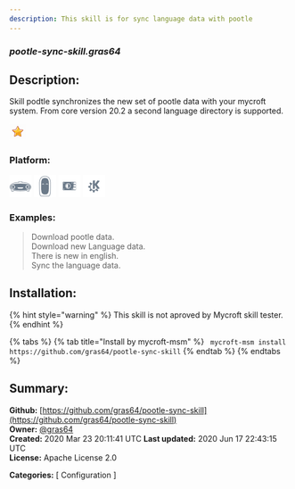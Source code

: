 ```yaml
---
description: This skill is for sync language data with pootle
---
```


### _pootle-sync-skill.gras64_  
## Description:  
Skill podtle synchronizes the new set of pootle data with your mycroft system. From core version 20.2 a second language directory is supported.  
  
![](../.gitbook/assets/star.png)  
  
### Platform:  
 ![Mark I](../.gitbook/assets/mark-1-icon.png)  ![Mark II](../.gitbook/assets/mark-2-icon.png)  ![Picroft](../.gitbook/assets/picroft-icon.png)  ![plasmoid](../.gitbook/assets/kde.png)   
### Examples:  
> Download pootle data.  
> Download new Language data.  
> There is new in english.  
> Sync the language data.  
  
## Installation:  
{% hint style="warning" %}
This skill is not aproved by Mycroft skill tester.
{% endhint %}
    
{% tabs %}
{% tab title="Install by mycroft-msm" %}
``` mycroft-msm install https://github.com/gras64/pootle-sync-skill```
{% endtab %}
  {% endtabs %}
    
## Summary:  
**Github:** [https://github.com/gras64/pootle-sync-skill](https://github.com/gras64/pootle-sync-skill)  
**Owner:** [@gras64](https://github.com/gras64)  
**Created:** 2020 Mar 23 20:11:41 UTC  **Last updated:** 2020 Jun 17 22:43:15 UTC  
**License:** Apache License 2.0  
  
**Categories:** [ Configuration ]   

